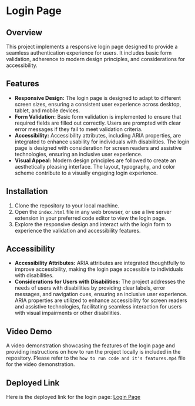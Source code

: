 # Login Page

## Overview
This project implements a responsive login page designed to provide a seamless authentication experience for users. It includes basic form validation, adherence to modern design principles, and considerations for accessibility.

## Features
- **Responsive Design:** The login page is designed to adapt to different screen sizes, ensuring a consistent user experience across desktop, tablet, and mobile devices.
- **Form Validation:** Basic form validation is implemented to ensure that required fields are filled out correctly. Users are prompted with clear error messages if they fail to meet validation criteria.
- **Accessibility:** Accessibility attributes, including ARIA properties, are integrated to enhance usability for individuals with disabilities. The login page is designed with consideration for screen readers and assistive technologies, ensuring an inclusive user experience.
- **Visual Appeal:** Modern design principles are followed to create an aesthetically pleasing interface. The layout, typography, and color scheme contribute to a visually engaging login experience.

## Installation
1. Clone the repository to your local machine.
2. Open the `index.html` file in any web browser, or use a live server extension in your preferred code editor to view the login page.
3. Explore the responsive design and interact with the login form to experience the validation and accessibility features.

## Accessibility
- **Accessibility Attributes:** ARIA attributes are integrated thoughtfully to improve accessibility, making the login page accessible to individuals with disabilities.
- **Considerations for Users with Disabilities:** The project addresses the needs of users with disabilities by providing clear labels, error messages, and navigation cues, ensuring an inclusive user experience. ARIA properties are utilized to enhance accessibility for screen readers and assistive technologies, facilitating seamless interaction for users with visual impairments or other disabilities.

## Video Demo
A video demonstration showcasing the features of the login page and providing instructions on how to run the project locally is included in the repository. Please refer to the `how to run code and it's features.mp4` file for the video demonstration.

## Deployed Link
Here is the deployed link for the login page: [Login Page](https://jazzy-sundae-08b755.netlify.app/)

